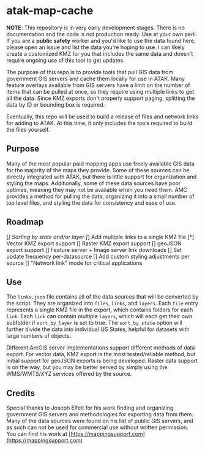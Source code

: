 # atak-map-cache

**NOTE**: This repository is in very early development stages. There is no documentation and the code is not production ready. Use at your own peril. If you are a **public safety** worker and you'd like to use the data found here, please open an issue and list the data you're hoping to use. I can likely create a customized KMZ for you that includes the same data and doesn't require ongoing use of this tool to get updates.

The purpose of this repo is to provide tools that pull GIS data from government GIS servers and cache them locally for use in ATAK. Many feature overlays available from GIS servers have a limit on the number of items that can be pulled at once, so they require using multiple links to get all the data. Since KMZ exports don't properly support paging, splitting the data by ID or bounding box is required.

Eventually, this repo will be used to build a release of files and network links for adding to ATAK. At this time, it only includes the tools required to build the files yourself.

## Purpose

Many of the most popular paid mapping apps use freely available GIS data for the majority of the maps they provide. Some of these sources can be directly integrated with ATAK, but there is little support for organization and styling the maps. Additionally, some of these data sources have poor uptimes, meaning they may not be available when you need them. AMC provides a method for pulling the data, organizing it into a small number of top level files, and styling the data for consistency and ease of use.

## Roadmap

[*] Sorting by state and/or layer
[*] Add multiple links to a single KMZ file
[*] Vector KMZ export support
[] Raster KMZ export support
[] geoJSON export support
[] Feature server + Image server link downloads
[] Set update frequency per-datasource
[] Add custom styling adjustments per source
[] "Network link" mode for critical applications

## Use

The `links.json` file contains all of the data sources that will be converted by the script. They are organized into `files`, `links`, and `layers`. Each `file` entry represents a single KMZ file in the export, which contains folders for each `link`. Each `link` can contain multiple `layers`, which will each get their own subfolder if `sort_by_layer` is set to true. The `sort_by_state` option will further divide the data into individual US States, helpful for datasets with large numbers of objects.

Different ArcGIS server implementations support different methods of data export. For vector data, KMZ export is the most tested/reliable method, but initial support for geoJSON exports is being developed. Raster data support is on the way, but you may be better served by simply using the WMS/WMTS/XYZ services offered by the source. 

## Credits

Special thanks to Joseph Elfelt for his work finding and organizing government GIS servers and methodologies for exporting data from them. Many of the data sources were found on his list of public GIS servers, and as such can not be used for commercial use without written permission. You can find his work at [https://mappingsupport.com](https://mappingsupport.com)